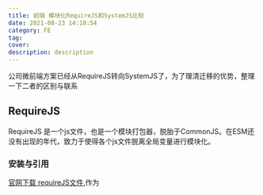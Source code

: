 ```yaml
---
title: 前端 模块化RequireJS和SystemJS比较
date: 2021-08-23 14:10:54
category: FE
tag:
cover:
description: description
---
```


公司微前端方案已经从RequireJS转向SystemJS了，为了理清迁移的优势，整理一下二者的区别与联系

## RequireJS

RequireJS 是一个js文件，也是一个模块打包器，脱胎于CommonJS。在ESM还没有出现的年代，致力于使得各个js文件脱离全局变量进行模块化。

### 安装与引用

[官网下载 requireJS文件](https://requirejs.org/docs/download.html),作为<script>脚本引入，

```html
 <!-- data-main 属性表明在 require.js 加载完成之后加载 scripts/main.js -->
 <script data-main="scripts/main" src="scripts/require.js"></script>
```

### 使用

##### baseUrl

RequireJS 相对于 baseUrl 加载 js 文件，baseUrl 默认设置为 data-main 制定的入口文件所在的目录，也可以通过 RequireJS config 设置 baseUrl。

```js
requirejs.config({
  // 默认加载模块，以 js/lib 作为加载根目录
  baseUrl: 'js/lib',
  // 如果遇到 app 开头的require，路径为'js/lib/../app/'
  paths: {
      app: '../app'
  }
})
// 'jquery', 'canvas' 在 js/lib 中，app/sub 在 js/app 中
requirejs(['jquery', 'canvas', 'app/sub'],function($,canvas,sub) {
});
```

##### 定义模块

在 js 文件中通过 define 来定义可以导出的对象，供其他模块requreJS导入

> define(*name*?, *deps*?, *callback*) {}

* 定义导出简单的key/value 对象

  ```js
  define({
      color: "black",
      size: "unisize"
  })
  ```

* 定义方法导出数据

  ```js
  define(function () {
      //做一些准备工作
      return {
          color: "black",
          size: "unisize"
      }
  });
  ```

* 定义依赖于其他模块的导出方法

  ```js
  // 1个依赖和本文件是在一个文件夹中，my 开头的依赖默认情况下是在本文件的兄弟文件夹 my 中
  define(["./cart", "my/inventory"], function(cart, inventory) {
          return {
              color: "blue",
              size: "large",
              addToCart: function() {
                  inventory.decrement(this);
                  cart.add(this);
              }
          }
      }
  );
  ```

* 将模块定义为方法

  ```js
  define(["my/cart", "my/inventory"],
      function(cart, inventory) {
          return function(title) {
              return title ? (window.title = title) :
                     inventory.storeName + ' ' + cart.name;
          }
      }
  );
  ```

* 定义一个具名模块

  ```js
  // 模块名称是 foo/title
  define("foo/title",
          ["my/cart", "my/inventory"],
          function(cart, inventory) {
         }
      );
  ```

  

##### 引用模块

```js
require([], function(module1,module2){
  
})
```

##### 

### Code

#### 

[未完待续...]

